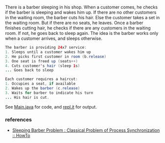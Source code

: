 There is a barber sleeping in his shop. When a customer comes, he checks if the barber is sleeping and wakes him up. If there are no other customers in the waiting room, the barber cuts his hair. Else the customer takes a set in the waiting room. But if there are no seats, he leaves. Once a barber finishes cutting hair, he checks if there are any customers in the waiting room. If not, he goes back to sleep again. The idea is the barber works only when a customer arrives, and sleeps otherwise.

```java
The barber is providing 24x7 service:
1. Sleeps until a customer wakes him up
2. He picks first customer in room (b.release)
3. One seat is freed up (seats++)
4. Cuts customer's hair (sleep 1s)
... Goes back to sleep
```

```java
Each customer requires a haircut:
1. Occupies a seat, if available
2. Wakes up the barber (c.release)
3. Waits for barber to indicate his turn
... His hair is cut.
```

See [Main.java] for code, and [repl.it] for output.

[Main.java]: https://repl.it/@wolfram77/sleeping-barber-problem#Main.java
[repl.it]: https://sleeping-barber-problem.wolfram77.repl.run


### references

- [Sleeping Barber Problem : Classical Problem of Process Synchronization :: HowTo](https://www.youtube.com/watch?v=OvJFpsN5czg)
